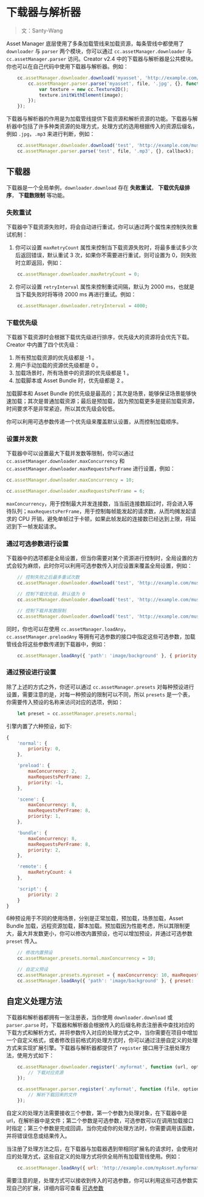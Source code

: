 # 下载器与解析器

> 文：Santy-Wang

Asset Manager 底层使用了多条加载管线来加载资源，每条管线中都使用了 `downloader` 与 `parser` 两个模块，你可以通过 `cc.assetManager.downloader` 与 `cc.assetManager.parser` 访问。Creator v2.4 中的下载器与解析器是公共模块。你也可以在自己代码中使用下载器与解析器。例如：

```js
    cc.assetManager.downloader.download('myasset', 'http://example.com/background.jpg', '.jpg', {}, function (err, file) {
        cc.assetManager.parser.parse('myasset', file, '.jpg', {}, function (err, image) {
            var texture = new cc.Texture2D();
            texture.initWithElement(image);
        });
    });
```

下载器与解析器的作用是为加载管线提供下载资源和解析资源的功能。下载器与解析器中包括了许多种类资源的处理方式，处理方式的选用根据传入的资源后缀名，例如 `.jpg`，`.mp3` 来进行判断，例如：

```js
    cc.assetManager.downloader.download('test', 'http://example.com/music.mp3', '.mp3', {}, callback);
    cc.assetManager.parser.parse('test', file, '.mp3', {}, callback);
```

## 下载器

下载器是一个全局单例，`downloader.download` 存在 **失败重试**， **下载优先级排序**， **下载数限制**  等功能。

### 失败重试

下载器中下载资源失败时，将会自动进行重试，你可以通过两个属性来控制失败重试机制：

1. 你可以设置 `maxRetryCount` 属性来控制当下载资源失败时，将最多重试多少次后返回错误，默认重试 3 次，如果你不需要进行重试，则可设置为 0，则失败时立即返回，例如：

```js
    cc.assetManager.downloader.maxRetryCount = 0;
```

2. 你可以设置 `retryInterval` 属性来控制重试间隔，默认为 2000 ms，也就是当下载失败时将等待 2000 ms 再进行重试。例如： 

```js
    cc.assetManager.downloader.retryInterval = 4000;
```

### 下载优先级

下载器下载资源时会根据下载优先级进行排序，优先级大的资源将会优先下载。 Creator 中内置了四个优先级：

1. 所有预加载资源的优先级都是 -1 。
2. 用户手动加载的资源优先级都是 0 。
3. 加载场景时，所有场景中的资源的优先级都是 1 。
4. 加载脚本或 Asset Bundle 时，优先级都是 2 。

加载脚本和 Asset Bundle 的优先级是最高的；其次是场景，能够保证场景能够快速加载；其次是普通加载资源；最后是预加载，因为预加载更多是提前加载资源，时间要求不是非常紧迫，所以其优先级会较低。

你可以利用可选参数传递一个优先级来覆盖默认设置，从而控制加载顺序。

### 设置并发数

下载器中可以设置最大下载并发数等限制，你可以通过 `cc.assetManager.downloader.maxConcurrency` 和 `cc.assetManager.downloader.maxRequestsPerFrame` 进行设置，例如：

```js
cc.assetManager.downloader.maxConcurrency = 10;

cc.assetManager.downloader.maxRequestsPerFrame = 6;
```
`maxConcurrency`，用于控制最大并发连接数，当当前连接数超过时，将会进入等待队列；`maxRequestsPerFrame`，用于控制每帧能发起的请求数，从而均摊发起请求的 CPU 开销，避免单帧过于卡顿，如果此帧发起的连接数已经达到上限，将延迟到下一帧发起请求。

### 通过可选参数进行设置

下载器中的选项都是全局设置，但当你需要对某个资源进行控制时，全局设置的方式会较为麻烦，此时你可以利用可选参数传入对应设置来覆盖全局设置，例如：

```js
    // 控制失败之后最多重试次数
    cc.assetManager.downloader.download('test', 'http://example.com/music.mp3', '.mp3', { maxRetryCount: 10 }, callback);

    // 控制下载优先级，默认值为 0
    cc.assetManager.downloader.download('test', 'http://example.com/music.mp3', '.mp3', { priority: 2 }, callback);

    // 控制下载并发数限制
    cc.assetManager.downloader.download('test', 'http://example.com/music.mp3', '.mp3', { maxConcurrency: 10 }, callback);
```

同时，你也可以在使用 `cc.assetManager.loadAny`，`cc.assetManager.preloadAny` 等拥有可选参数的接口中指定这些可选参数，加载管线会将这些参数传递到下载器中，例如：

```js
    cc.assetManager.loadAny({ 'path': 'image/background' }, { priority: 2, maxRetryCount: 1 }, callback);
```

### 通过预设进行设置

除了上述的方式之外，你还可以通过 `cc.assetManager.presets` 对每种预设进行设置，需要注意的是，对每一种预设的限制可以不同，所以 `presets` 是一个表，你需要传入预设的名称来访问对应的选项，例如：

```js
    let preset = cc.assetManager.presets.normal;
```

引擎内置了六种预设，如下:

```js
{
    'normal': {
        priority: 0,
    },

    'preload': {
        maxConcurrency: 2, 
        maxRequestsPerFrame: 2,
        priority: -1,
    },

    'scene': {
        maxConcurrency: 8, 
        maxRequestsPerFrame: 8,
        priority: 1,
    },

    'bundle': {
        maxConcurrency: 8, 
        maxRequestsPerFrame: 8,
        priority: 2,
    },

    'remote': {
        maxRetryCount: 4
    },

    'script': {
        priority: 2
    }
}
```

6种预设用于不同的使用场景，分别是正常加载，预加载，场景加载，Asset Bundle 加载，远程资源加载，脚本加载。预加载因为性能考虑，所以其限制更大，最大并发数更小，你可以修改内置预设，也可以增加预设，并通过可选参数 `preset` 传入。

```js
    // 修改内置预设
    cc.assetManager.presets.normal.maxConcurrency = 10;

    // 自定义预设
    cc.assetManager.presets.mypreset = { maxConcurrency: 10, maxRequestsPerFrame: 6 };
    cc.assetManager.loadAny({ 'path': 'image/background' }, { preset: 'mypreset' }, callback);
```

## 自定义处理方法

下载器和解析器都拥有一张注册表，当你使用 `downloader.download` 或 `parser.parse` 时，下载器和解析器会根据传入的后缀名称去注册表中查找对应的下载方式和解析方式，并将参数传入对应的处理方式之中，当你需要在项目中增加一个自定义格式，或者修改目前格式的处理方式时，你可以通过注册自定义的处理方式来实现扩展引擎。下载器与解析器都提供了 `register` 接口用于注册处理方法，使用方式如下：

```js
    cc.assetManager.downloader.register('.myformat', function (url, options, callback) {
        // 下载对应资源
    });

    cc.assetManager.parser.register('.myformat', function (file, options, callback) {
        // 解析下载回来的文件
    });
```

自定义的处理方法需要接收三个参数，第一个参数为处理对象，在下载器中是 url，在解析器中是文件；第二个参数是可选参数，可选参数可以在调用加载接口时指定；第三个参数是完成回调，当你完成你的处理方法时，你需要调用该函数，并将错误信息或结果传入。

当注册了处理方法之后，在下载器与加载器遇到带相同扩展名的请求时，会使用对应的处理方式，这些自定义的处理方式将供全局所有加载管线使用。例如：

```js
    cc.assetManager.loadAny({ url: 'http://example.com/myAsset.myformat' }, callback);
```

需要注意的是，处理方式可以接收到传入的可选参数，你可以利用这些可选参数实现自己的扩展，详细内容可查看 [可选参数](options.md#扩展引擎)